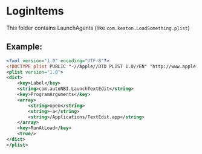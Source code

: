# LoginItems
This folder contains LaunchAgents (like `com.keaton.LoadSomething.plist`)

## Example:
```xml
<?xml version="1.0" encoding="UTF-8"?>
<!DOCTYPE plist PUBLIC "-//Apple//DTD PLIST 1.0//EN" "http://www.apple.com/DTDs/PropertyList-1.0.dtd">
<plist version="1.0">
<dict>
	<key>Label</key>
	<string>com.autoNBI.LaunchTextEdit</string>
	<key>ProgramArguments</key>
	<array>
		<string>open</string>
		<string>-a</string>
		<string>/Applications/TextEdit.app</string>
	</array>
	<key>RunAtLoad</key>
	<true/>
</dict>
</plist>
```
